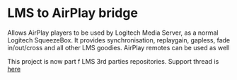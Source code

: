 # LMS to AirPlay bridge
Allows AirPlay players to be used by Logitech Media Server, as a normal Logitech SqueezeBox. It provides synchronisation, replaygain, gapless, fade in/out/cross and 
all other LMS goodies. AirPlay remotes can be used as well

This project is now part f LMS 3rd parties repositories. Support thread is [here](http://forums.slimdevices.com/showthread.php?105198-ANNOUNCE-AirPlay-Bridge-integrate-AirPlay-devices-with-LMS-(squeeze2raop))
